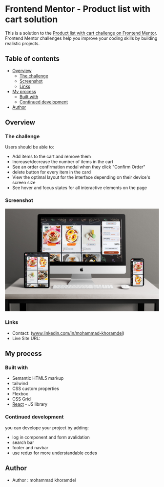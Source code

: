 # Frontend Mentor - Product list with cart solution

This is a solution to the [Product list with cart challenge on Frontend Mentor](https://www.frontendmentor.io/challenges/product-list-with-cart-5MmqLVAp_d). Frontend Mentor challenges help you improve your coding skills by building realistic projects. 

## Table of contents

- [Overview](#overview)
  - [The challenge](#the-challenge)
  - [Screenshot](#screenshot)
  - [Links](#links)
- [My process](#my-process)
  - [Built with](#built-with)
  - [Continued development](#continued-development)
- [Author](#author)


## Overview

### The challenge

Users should be able to:

- Add items to the cart and remove them
- Increase/decrease the number of items in the cart
- See an order confirmation modal when they click "Confirm Order"
- delete button for every item in the card
- View the optimal layout for the interface depending on their device's screen size
- See hover and focus states for all interactive elements on the page

### Screenshot

![](./design/Devices.jpg)


### Links

- Contact: (www.linkedin.com/in/mohammad-khoramdel)
- Live Site URL: 

## My process

### Built with

- Semantic HTML5 markup
- tailwind
- CSS custom properties
- Flexbox
- CSS Grid
- [React](https://reactjs.org/) - JS library




### Continued development

you can develope your project by adding:
- log in component and form avalidation
- search bar
- footer and navbar 
- use redux for more understandable codes


## Author

- Author : mohammad khoramdel